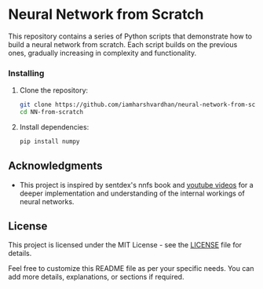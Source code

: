 # Neural Network from Scratch

This repository contains a series of Python scripts that demonstrate how to build a neural network from scratch. Each script builds on the previous ones, gradually increasing in complexity and functionality.

### Installing

1. Clone the repository:
    ```bash
    git clone https://github.com/iamharshvardhan/neural-network-from-scratch.git
    cd NN-from-scratch
    ```

2. Install dependencies:
    ```bash
    pip install numpy
    ```

## Acknowledgments

- This project is inspired by sentdex's nnfs book and [youtube videos](https://www.youtube.com/playlist?list=PLQVvvaa0QuDcjD5BAw2DxE6OF2tius3V3) for a deeper implementation and understanding of the internal workings of neural networks.

## License

This project is licensed under the MIT License - see the [LICENSE](./LICENSE) file for details.

Feel free to customize this README file as per your specific needs. You can add more details, explanations, or sections if required.
